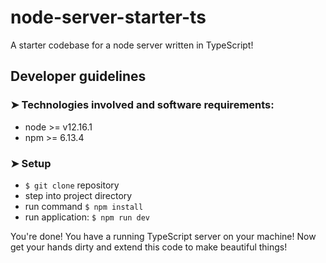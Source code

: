 # node-server-starter-ts
A starter codebase for a node server written in TypeScript!

## Developer guidelines

### ➤ Technologies involved and software requirements:

*  node >= v12.16.1
*  npm >= 6.13.4

### ➤ Setup

* `$ git clone` repository
* step into project directory
* run command `$ npm install`
* run application: `$ npm run dev`

You're done! You have a running TypeScript server on your machine! Now get your hands dirty and extend this code to make beautiful things!